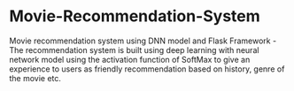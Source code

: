 # Movie-Recommendation-System
Movie recommendation system using DNN model and Flask Framework - The recommendation system is built using deep learning with neural network model using the activation function of SoftMax to give an experience to users as friendly recommendation based on history, genre of the movie etc. 
